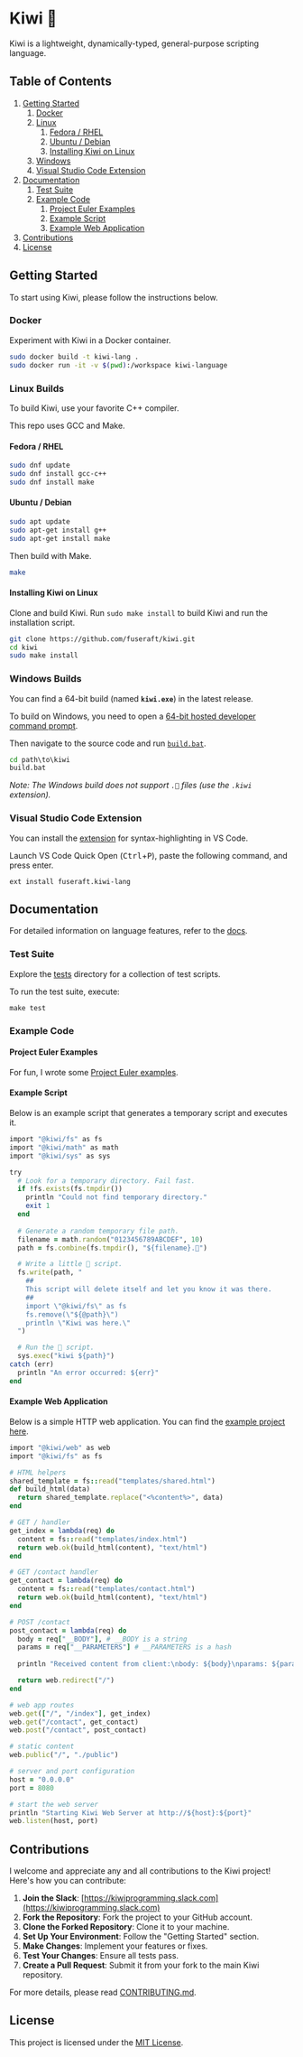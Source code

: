 # Kiwi 🥝

Kiwi is a lightweight, dynamically-typed, general-purpose scripting language.

## Table of Contents

1. [Getting Started](#getting-started)
   1. [Docker](#docker)
   2. [Linux](#linux-builds)
      1. [Fedora / RHEL](#fedora--rhel)
      2. [Ubuntu / Debian](#ubuntu--debian)
      3. [Installing Kiwi on Linux](#installing-kiwi-on-linux)
   3. [Windows](#windows-builds)
   4. [Visual Studio Code Extension](#visual-studio-code-extension)
2. [Documentation](#documentation)
   1. [Test Suite](#test-suite)
   2. [Example Code](#example-code)
      1. [Project Euler Examples](#project-euler-examples)
      2. [Example Script](#example-script)
      3. [Example Web Application](#example-web-application)
3. [Contributions](#contributions)
4. [License](#license)

## Getting Started

To start using Kiwi, please follow the instructions below. 

### Docker

Experiment with Kiwi in a Docker container.

```bash
sudo docker build -t kiwi-lang .
sudo docker run -it -v $(pwd):/workspace kiwi-language
```

### Linux Builds

To build Kiwi, use your favorite C++ compiler.

This repo uses GCC and Make.

#### Fedora / RHEL

```bash
sudo dnf update
sudo dnf install gcc-c++
sudo dnf install make
```

#### Ubuntu / Debian

```bash
sudo apt update
sudo apt-get install g++
sudo apt-get install make
```

Then build with Make.

```bash
make
```

#### Installing Kiwi on Linux

Clone and build Kiwi.  Run `sudo make install` to build Kiwi and run the installation script.

```bash
git clone https://github.com/fuseraft/kiwi.git
cd kiwi
sudo make install
```

### Windows Builds

You can find a 64-bit build (named **`kiwi.exe`**) in the latest release.

To build on Windows, you need to open a [64-bit hosted developer command prompt](https://learn.microsoft.com/en-us/cpp/build/how-to-enable-a-64-bit-visual-cpp-toolset-on-the-command-line?view=msvc-170).

Then navigate to the source code and run [`build.bat`](build.bat).

```cmd
cd path\to\kiwi
build.bat
```

*Note: The Windows build does not support `.🥝` files (use the `.kiwi` extension).*

### Visual Studio Code Extension

You can install the [extension](https://marketplace.visualstudio.com/items?itemName=fuseraft.kiwi-lang) for syntax-highlighting in VS Code.

Launch VS Code Quick Open (<kbd>Ctrl</kbd>+<kbd>P</kbd>), paste the following command, and press enter.
```
ext install fuseraft.kiwi-lang
```

## Documentation

For detailed information on language features, refer to the [docs](docs/README.md).

### Test Suite

Explore the [tests](tests/) directory for a collection of test scripts. 

To run the test suite, execute:

```shell
make test
```

### Example Code

#### Project Euler Examples

For fun, I wrote some [Project Euler examples](examples/project_euler/).

#### Example Script
Below is an example script that generates a temporary script and executes it.

```ruby
import "@kiwi/fs" as fs
import "@kiwi/math" as math
import "@kiwi/sys" as sys

try
  # Look for a temporary directory. Fail fast.
  if !fs.exists(fs.tmpdir())
    println "Could not find temporary directory."
    exit 1
  end
  
  # Generate a random temporary file path.
  filename = math.random("0123456789ABCDEF", 10)
  path = fs.combine(fs.tmpdir(), "${filename}.🥝")

  # Write a little 🥝 script.
  fs.write(path, "
    ##
    This script will delete itself and let you know it was there.
    ##
    import \"@kiwi/fs\" as fs
    fs.remove(\"${@path}\")
    println \"Kiwi was here.\"
  ")

  # Run the 🥝 script.
  sys.exec("kiwi ${path}")
catch (err)
  println "An error occurred: ${err}"
end
```

#### Example Web Application

Below is a simple HTTP web application. You can find the [example project here](examples/webapp/app.🥝).

```ruby
import "@kiwi/web" as web
import "@kiwi/fs" as fs

# HTML helpers
shared_template = fs::read("templates/shared.html")
def build_html(data) 
  return shared_template.replace("<%content%>", data)
end

# GET / handler
get_index = lambda(req) do
  content = fs::read("templates/index.html")
  return web.ok(build_html(content), "text/html")
end

# GET /contact handler
get_contact = lambda(req) do
  content = fs::read("templates/contact.html")
  return web.ok(build_html(content), "text/html")
end

# POST /contact
post_contact = lambda(req) do
  body = req["__BODY"], # __BODY is a string
  params = req["__PARAMETERS"] # __PARAMETERS is a hash
  
  println "Received content from client:\nbody: ${body}\nparams: ${params}"

  return web.redirect("/")
end

# web app routes
web.get(["/", "/index"], get_index)
web.get("/contact", get_contact)
web.post("/contact", post_contact)

# static content
web.public("/", "./public")

# server and port configuration
host = "0.0.0.0"
port = 8080

# start the web server
println "Starting Kiwi Web Server at http://${host}:${port}"
web.listen(host, port)
```

## Contributions

I welcome and appreciate any and all contributions to the Kiwi project! Here's how you can contribute:

1. **Join the Slack**: [https://kiwiprogramming.slack.com](https://kiwiprogramming.slack.com)
2. **Fork the Repository**: Fork the project to your GitHub account.
3. **Clone the Forked Repository**: Clone it to your machine.
4. **Set Up Your Environment**: Follow the "Getting Started" section.
5. **Make Changes**: Implement your features or fixes.
6. **Test Your Changes**: Ensure all tests pass.
7. **Create a Pull Request**: Submit it from your fork to the main Kiwi repository.

For more details, please read [CONTRIBUTING.md](CONTRIBUTING.md).

## License

This project is licensed under the [MIT License](LICENSE).
